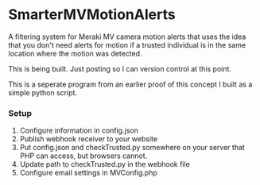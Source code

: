 # SmarterMVMotionAlerts
A filtering system for Meraki MV camera motion alerts that uses the idea that you don't need alerts for motion if a trusted individual is in the same location where the motion was detected. 


This is being built. Just posting so I can version control at this point. 


This is a seperate program from an earlier proof of this concept I built as a simple python script. 


### Setup
1. Configure information in config.json
2. Publish webhook receiver to your website
3. Put config.json and checkTrusted.py somewhere on your server that PHP can access, but browsers cannot. 
4. Update path to checkTrusted.py in the webhook file
5. Configure email settings in MVConfig.php
